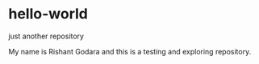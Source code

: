 # hello-world
just another repository

My name is Rishant Godara and this is a testing and exploring repository. 
